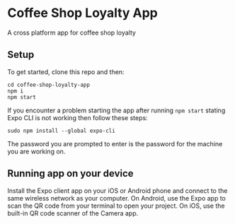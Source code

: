 # Coffee Shop Loyalty App
A cross platform app for coffee shop loyalty 

## Setup

To get started, clone this repo and then:

```
cd coffee-shop-loyalty-app
npm i
npm start
```

If you encounter a problem starting the app after running ```npm start``` stating Expo CLI is not working then follow these steps:

```
sudo npm install --global expo-cli
```
The password you are prompted to enter is the password for the machine you are working on.

## Running app on your device
Install the Expo client app on your iOS or Android phone and connect to the same wireless network as your computer. 
On Android, use the Expo app to scan the QR code from your terminal to open your project. On iOS, use the built-in QR code scanner of the Camera app.
